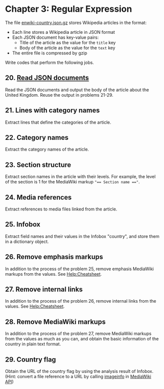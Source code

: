 # Chapter 3: Regular Expression

The file [enwiki-country.json.gz](../../assets/enwiki-country.json.gz) stores Wikipedia articles in the format:

- Each line stores a Wikipedia article in JSON format
- Each JSON document has key-value pairs:
  - Title of the article as the value for the `title` key
  - Body of the article as the value for the `text` key
- The entire file is compressed by gzip

Write codes that perform the following jobs.

## 20. [Read JSON documents](./ex20.ts)

Read the JSON documents and output the body of the article about the United Kingdom. Reuse the output in problems 21-29.

## 21. Lines with category names

Extract lines that define the categories of the article.

## 22. Category names

Extract the category names of the article.

## 23. Section structure

Extract section names in the article with their levels. For example, the level of the section is 1 for the MediaWiki markup `"== Section name =="`.

## 24. Media references

Extract references to media files linked from the article.

## 25. Infobox

Extract field names and their values in the Infobox "country", and store them in a dictionary object.

## 26. Remove emphasis markups

In addition to the process of the problem 25, remove emphasis MediaWiki markups from the values. See [Help:Cheatsheet](https://en.wikipedia.org/wiki/Help:Cheatsheet).

## 27. Remove internal links

In addition to the process of the problem 26, remove internal links from the values. See [Help:Cheatsheet](https://en.wikipedia.org/wiki/Help:Cheatsheet).

## 28. Remove MediaWiki markups

In addition to the process of the problem 27, remove MediaWiki markups from the values as much as you can, and obtain the basic information of the country in plain text format.

## 29. Country flag

Obtain the URL of the country flag by using the analysis result of Infobox. (Hint: convert a file reference to a URL by calling [imageinfo](https://www.mediawiki.org/wiki/API:Imageinfo) in [MediaWiki API](https://www.mediawiki.org/wiki/API:Main_page))
